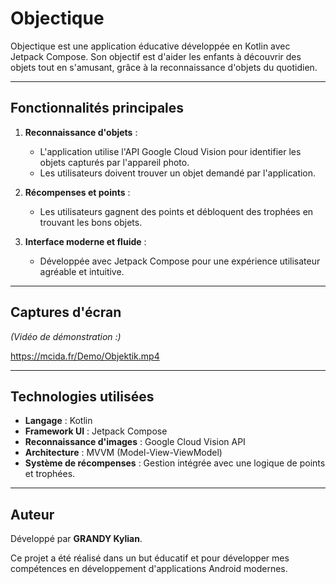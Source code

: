 # **Objectique**

Objectique est une application éducative développée en Kotlin avec Jetpack Compose. Son objectif est d'aider les enfants à découvrir des objets tout en s'amusant, grâce à la reconnaissance d'objets du quotidien.

---

## **Fonctionnalités principales**

1. **Reconnaissance d'objets** :
    - L'application utilise l'API Google Cloud Vision pour identifier les objets capturés par l'appareil photo.
    - Les utilisateurs doivent trouver un objet demandé par l'application.

2. **Récompenses et points** :
    - Les utilisateurs gagnent des points et débloquent des trophées en trouvant les bons objets.

3. **Interface moderne et fluide** :
    - Développée avec Jetpack Compose pour une expérience utilisateur agréable et intuitive.


---

## **Captures d'écran**

*(Vidéo de démonstration :)*

https://mcida.fr/Demo/Objektik.mp4

---

## **Technologies utilisées**

- **Langage** : Kotlin
- **Framework UI** : Jetpack Compose
- **Reconnaissance d'images** : Google Cloud Vision API
- **Architecture** : MVVM (Model-View-ViewModel)
- **Système de récompenses** : Gestion intégrée avec une logique de points et trophées.

---

## **Auteur**

Développé par **GRANDY Kylian**.  

Ce projet a été réalisé dans un but éducatif et pour développer mes compétences en développement d'applications Android modernes.
